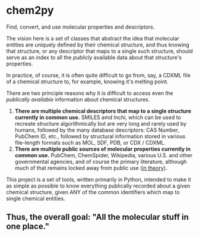# chem2py
Find, convert, and use molecular properties and descriptors.

The vision here is a set of classes that abstract the idea that molecular entities are uniquely defined by their chemical structure, and thus knowing that structure, or any descriptor that maps to a single such structure, should serve as an index to all the *publicly* available data about that structure's properties. 

In practice, of course, it is often quite difficult to go from, say, a CDXML file of a chemical structure to, for example, knowing it's melting point. 

There are two principle reasons why it is difficult to access even the *publically available* information about chemical structures.

1. **There are multiple chemical descriptors that map to a single structure currently in common use.**
    SMILES amd Inchi, which can be used to recreate structure algorithmically but are very long and rarely used by humans,
    followed by the many database descriptors: CAS Number, PubChem ID, etc.,
    followed by structural information stored in various file-length formats such as MOL, SDF, PDB, or CDX / CDXML.
2. **There are multiple public sources of molecular properties currently in common use.**
    PubChem, ChemSpider, Wikipedia, various U.S. and other governmental agencies, and of course the primary literature, although much of that remains locked away from public use ([in theory](https://sci-hub.se)).

This project is a set of tools, written primarily in Python, intended to make it as simple as possible to know everything publically recorded about a given chemical structure, given ANY of the common identifiers which map to single chemical entities. 

## Thus, the overall goal: "All the molecular stuff in one place."
